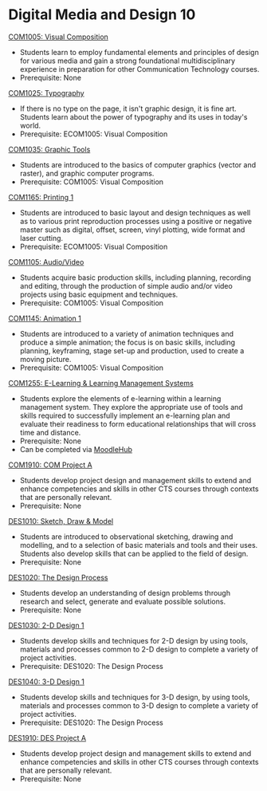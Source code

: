 # Digital Media and Design 10

[COM1005: Visual Composition](COM1005.md)

* Students learn to employ fundamental elements and principles of design for various media and gain a strong foundational multidisciplinary experience in preparation for other Communication Technology courses.
* Prerequisite: None

[COM1025: Typography](COM1025.md)

* If there is no type on the page, it isn't graphic design, it is fine art. Students learn about the power of typography and its uses in today's world.
* Prerequisite: ECOM1005: Visual Composition

[COM1035: Graphic Tools](COM1035.md)

* Students are introduced to the basics of computer graphics (vector and raster), and graphic computer programs.
* Prerequisite: COM1005: Visual Composition

[COM1165: Printing 1](COM1165.md)

* Students are introduced to basic layout and design techniques as well as to various print reproduction processes using a positive or negative master such as digital, offset, screen, vinyl plotting, wide format and laser cutting.
* Prerequisite: ECOM1005: Visual Composition

[COM1105: Audio/Video](COM1105.md)

* Students acquire basic production skills, including planning, recording and editing, through the production of simple audio and/or video projects using basic equipment and techniques.
* Prerequisite: COM1005: Visual Composition

[COM1145: Animation 1](COM1145.md)

* Students are introduced to a variety of animation techniques and produce a simple animation; the focus is on basic skills, including planning, keyframing, stage set-up and production, used to create a moving picture.
* Prerequisite: COM1005: Visual Composition

[COM1255: E-Learning & Learning Management Systems](COM1255.md)

* Students explore the elements of e-learning within a learning management system. They explore the appropriate use of tools and skills required to successfully implement an e-learning plan and evaluate their readiness to form educational relationships that will cross time and distance.
* Prerequisite: None
* Can be completed via [MoodleHub](https://moodlehub.ca/course/view.php?id=346)

[COM1910: COM Project A](COM1910.md)

* Students develop project design and management skills to extend and enhance competencies and skills in other CTS courses through contexts that are personally relevant.
* Prerequisite: None

[DES1010: Sketch, Draw & Model](DES1010.md)

* Students are introduced to observational sketching, drawing and modelling, and to a selection of basic materials and tools and their uses. Students also develop skills that can be applied to the field of design.
* Prerequisite: None

[DES1020: The Design Process](DES1020.md)

* Students develop an understanding of design problems through research and select, generate and evaluate possible solutions.
* Prerequisite: None

[DES1030: 2-D Design 1](DES1030.md)

* Students develop skills and techniques for 2-D design by using tools, materials and processes common to 2-D design to complete a variety of project activities.
* Prerequisite: DES1020: The Design Process

[DES1040: 3-D Design 1](DES1040.md)

* Students develop skills and techniques for 3-D design, by using tools, materials and processes common to 3-D design to complete a variety of project activities.
* Prerequisite: DES1020: The Design Process

[DES1910: DES Project A](DES1910.md)

* Students develop project design and management skills to extend and enhance competencies and skills in other CTS courses through contexts that are personally relevant.
* Prerequisite: None
